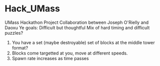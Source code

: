 # Hack_UMass
UMass Hackathon Project
Collaboration between Joseph O'Rielly and Daoxu Ye
goals: Difficult but thoughtful
Mix of hard timing and difficult puzzles?
1. You have a set (maybe destroyable) set of blocks at the middle tower format? 
2. Blocks come targetted at you, move at different speeds. 
3. Spawn rate increases as time passes